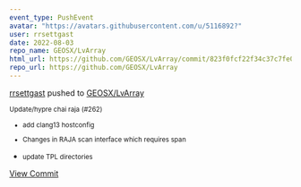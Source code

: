 ```yaml
---
event_type: PushEvent
avatar: "https://avatars.githubusercontent.com/u/5116892?"
user: rrsettgast
date: 2022-08-03
repo_name: GEOSX/LvArray
html_url: https://github.com/GEOSX/LvArray/commit/823f0fcf22f34c37c7fe074aeba2ecf5b43c2d3f
repo_url: https://github.com/GEOSX/LvArray
---
```


<a href='https://github.com/rrsettgast' target='_blank'>rrsettgast</a> pushed to <a href='https://github.com/GEOSX/LvArray' target='_blank'>GEOSX/LvArray</a>

<small>Update/hypre chai raja (#262)

* add clang13 hostconfig

* Changes in RAJA scan interface which requires span

* update TPL directories</small>

<a href='https://github.com/GEOSX/LvArray/commit/823f0fcf22f34c37c7fe074aeba2ecf5b43c2d3f' target='_blank'>View Commit</a>